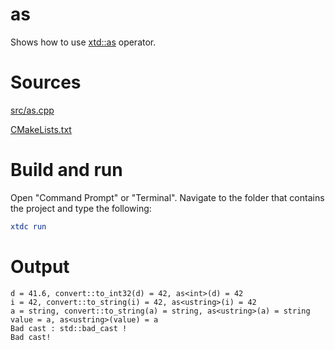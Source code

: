 # as

Shows how to use [xtd::as](https://codedocs.xyz/gammasoft71/xtd/group__xtd__core.html#ga19379a1158ccd320e208b362f11295b7) operator.

# Sources

[src/as.cpp](src/as.cpp)

[CMakeLists.txt](CMakeLists.txt)

# Build and run

Open "Command Prompt" or "Terminal". Navigate to the folder that contains the project and type the following:

```cmake
xtdc run
```

# Output

```
d = 41.6, convert::to_int32(d) = 42, as<int>(d) = 42
i = 42, convert::to_string(i) = 42, as<ustring>(i) = 42
a = string, convert::to_string(a) = string, as<ustring>(a) = string
value = a, as<ustring>(value) = a
Bad cast : std::bad_cast !
Bad cast!
```
